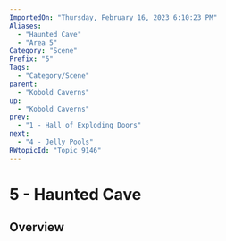 ```yaml
---
ImportedOn: "Thursday, February 16, 2023 6:10:23 PM"
Aliases:
  - "Haunted Cave"
  - "Area 5"
Category: "Scene"
Prefix: "5"
Tags:
  - "Category/Scene"
parent:
  - "Kobold Caverns"
up:
  - "Kobold Caverns"
prev:
  - "1 - Hall of Exploding Doors"
next:
  - "4 - Jelly Pools"
RWtopicId: "Topic_9146"
---
```

# 5 - Haunted Cave
## Overview
